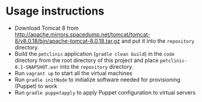 
# Usage instructions

- Download Tomcat 8 from <http://apache.mirrors.spacedump.net/tomcat/tomcat-8/v8.0.18/bin/apache-tomcat-8.0.18.tar.gz> and put it into the `repository` directory.
- Build the `petclinic` application (`gradle clean build`) in the `code` directory from the root directory of this project and place `petclinic-0.1-SNAPSHOT.war` into the `repository` directory.
- Run `vagrant up` to start all the virtual machines
- Run `gradle initNode` to initialize software needed for provisioning (Puppet) to work 
- Run `gradle puppetapply` to apply Puppet configuration to virtual servers


